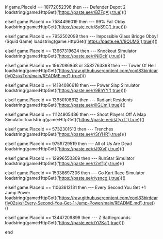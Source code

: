 if game.PlaceId == 10772052398 then --- Defender Depot 2
    loadstring(game:HttpGet(('https://paste.ee/r/BZFqA'),true))()

elseif game.PlaceId == 7584496019 then --- 99% Fail Obby
    loadstring(game:HttpGet(('https://paste.ee/r/8yS9C'),true))()

elseif game.PlaceId == 7952502098 then --- Impossible Glass Bridge Obby! (Squid Game)
	loadstring(game:HttpGet(('https://paste.ee/r/9QUMS'),true))()

elseif game.PlaceId == 13667319624 then --- Knockout Simulator
 	loadstring(game:HttpGet(('https://paste.ee/r/NiDck'),true))()

elseif game.PlaceId == 1962086868 or 3582763398 then --- Tower Of Hell
    loadstring(game:HttpGet(('https://raw.githubusercontent.com/cool83birdcarfly02six/Toh/main/README.md'),true))()

elseif game.PlaceId == 14184086618 then --- Power Slap Simulator
	loadstring(game:HttpGet(('https://paste.ee/r/9BhYY'),true))()

elseif game.PlaceId == 13950108612 then --- Radiant Residents
	loadstring(game:HttpGet(('https://paste.ee/r/lIGUm'),true))()

elseif game.PlaceId == 11124905486 then --- Shoot Players Off A Map Simulator
	loadstring(game:HttpGet(('https://paste.ee/r/JfyxT'),true))()

elseif game.PlaceId == 5732301513 then --- Trenches
 	loadstring(game:HttpGet(('https://paste.ee/r/StYHR'),true))()

elseif game.PlaceId == 9759729519 then --- All of Us Are Dead
	loadstring(game:HttpGet(('https://paste.ee/r/J9Xyl'),true))()

elseif game.PlaceId == 12996550309 then --- RunStar Simulator
	loadstring(game:HttpGet(('https://paste.ee/r/2vf1p'),true))()

elseif game.PlaceId == 15338697306 then --- Go Kart Race Simulator
	loadstring(game:HttpGet(('https://paste.ee/r/ysncg'),true))()

elseif game.PlaceId == 11063612131 then --- Every Second You Get +1 Jump Power
	loadstring(game:HttpGet(('https://raw.githubusercontent.com/cool83birdcarfly02six/-Every-Second-You-Get-1-Jump-Power/main/README.md'),true))()

elseif game.PlaceId == 13447209899 then --- Z Battlegrounds
	loadstring(game:HttpGet(('https://paste.ee/r/Yi7Ka'),true))()

 
end

